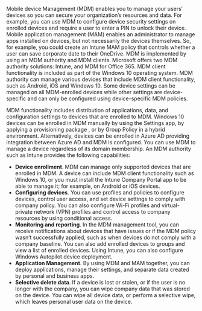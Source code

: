Mobile device Management (MDM) enables you to manage your users’ devices so you can secure your organization’s resources and data. For example, you can use MDM to configure device security settings on enrolled devices and require a user to enter a PIN to unlock their device. 
Mobile application management (MAM) enables an administrator to manage apps installed on devices, but not necessarily the devices themselves. So, for example, you could create an Intune MAM policy that controls whether a user can save corporate date to their    OneDrive. 
MDM is implemented by using an MDM authority and MDM clients. Microsoft offers two MDM authority solutions: Intune, and MDM for Office 365. MDM client functionality is included as part of the Windows 10 operating system. MDM authority can manage various devices that include MDM client functionality, such as Android, iOS and Windows 10. Some device settings can be managed on all MDM-enrolled devices while other settings are device-specific and can only be configured using device-specific MDM policies.

MDM functionality includes distribution of applications, data, and configuration settings to devices that are enrolled to MDM. Windows 10 devices can be enrolled in MDM manually by using the Settings app, by applying a provisioning package  , or by Group Policy in a hybrid environment. Alternatively, devices can be enrolled in Azure AD providing integration between Azure AD and MDM is configured. You can use MDM to manage a device regardless of its domain membership. 
An MDM authority such as Intune provides the following capabilities:

- **Device enrollment**. MDM can manage only supported devices that are enrolled in MDM. A device can include MDM client functionality such as Windows 10, or you must install the Intune Company Portal app to be able to manage it; for example, on Android or iOS devices.
- **Configuring devices**. You can use profiles and policies to configure devices, control user access, and set device settings to comply with company policy. You can also configure Wi-Fi profiles and virtual-private network (VPN) profiles and control access to company resources by using conditional access.
- **Monitoring and reporting**. In the MDM management tool, you can receive notifications about devices that have issues or if the MDM policy wasn’t successfully applied, such as when devices do not comply with a company baseline. You can also add enrolled devices to groups and   view a list of enrolled devices. Using Intune, you can also configure Windows Autopilot device deployment.
- **Application Management**. By using MDM and MAM together, you can deploy applications, manage their settings, and separate data created by personal and business apps.
- **Selective delete data**. If a device is lost or stolen, or if the user is no longer with the company, you can wipe company data that was stored on the device. You can wipe all device data, or perform a selective wipe, which leaves personal user data on the device.